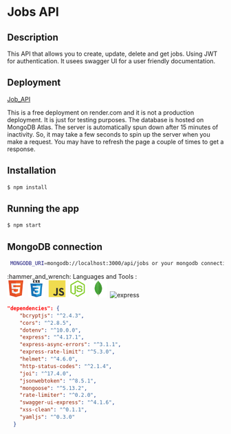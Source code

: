 # Jobs API

## Description

This API that allows you to create, update, delete and get jobs. Using JWT for authentication.
It usees swagger UI for a user friendly documentation.

## Deployment
[Job_API](https://jobsapi-2rms.onrender.com)

This is a free deployment on render.com and it is not a production deployment. It is just for testing purposes. The database is hosted on MongoDB Atlas. The server is automatically spun down after 15 minutes of inactivity. So, it may take a few seconds to spin up the server when you make a request. You may have to refresh the page a couple of times to get a response.

## Installation

```bash
$ npm install
```
## Running the app

```bash
$ npm start
```
## MongoDB connection

```bash
 MONGODB_URI=mongodb://localhost:3000/api/jobs or your mongodb connection to atlas.
```

<div>
:hammer_and_wrench: Languages and Tools : <br />
<img src="https://github.com/devicons/devicon/blob/master/icons/html5/html5-original.svg"width="40" height="40"/>&nbsp;
<img src="https://github.com/devicons/devicon/blob/master/icons/css3/css3-original-wordmark.svg"width="40" height="40"/>&nbsp;
<img src="https://github.com/devicons/devicon/blob/master/icons/javascript/javascript-original.svg"width="40" height="40"/>&nbsp;
<img src="https://github.com/devicons/devicon/blob/master/icons/nodejs/nodejs-original.svg"width="40" height="40"/>&nbsp;
<img src="https://github.com/devicons/devicon/blob/master/icons/mongodb/mongodb-original.svg"width="40" height="40"/>&nbsp;
<img src="https://ih1.redbubble.net/image.438908244.6144/st,small,507x507-pad,600x600,f8f8f8.u2.jpg" alt="express" width="40" height="40"/>&nbsp;<br />

```json
"dependencies": {
    "bcryptjs": "^2.4.3",
    "cors": "^2.8.5",
    "dotenv": "^10.0.0",
    "express": "^4.17.1",
    "express-async-errors": "^3.1.1",
    "express-rate-limit": "^5.3.0",
    "helmet": "^4.6.0",
    "http-status-codes": "^2.1.4",
    "joi": "^17.4.0",
    "jsonwebtoken": "^8.5.1",
    "mongoose": "^5.13.2",
    "rate-limiter": "^0.2.0",
    "swagger-ui-express": "^4.1.6",
    "xss-clean": "^0.1.1",
    "yamljs": "^0.3.0"
  }
```
</div><br />











 
